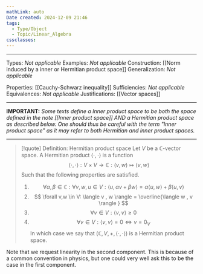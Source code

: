 ```yaml
---
mathLink: auto
Date created: 2024-12-09 21:46
tags:
  - Type/Object
  - Topic/Linear_Algebra
cssclasses:
---
```


---  

Types: _Not applicable_ 
Examples: _Not applicable_
Construction: [[Norm induced by a inner or Hermitian product space]]
Generalization: _Not applicable_

Properties: [[Cauchy-Schwarz inequality]]
Sufficiencies: _Not applicable_
Equivalences: _Not applicable_
Justifications: [[Vector spaces]]

---

**IMPORTANT:** _Some texts define a Inner product space to be both the space defined in the note [[Inner product space]] AND a Hermitian product space as described below. One should thus be careful with the term "Inner product space" as it may refer to both Hermitian and inner product spaces._

---

> [!quote] Definition: Hermitian product space
> Let $V$ be a $\mathbb{C}$-vector space. A Hermitian product $\langle \cdot,\cdot\rangle$ is a function $$ \langle \cdot , \cdot \rangle : V \times V\to \mathbb{C}: (v,w)\mapsto \langle v , w \rangle  $$ Such that the following properties are satisfied.
> 1. $$ \forall \alpha,\beta\in \mathbb{C}: \forall v,w,u\in V: \langle u , \alpha v+\beta w \rangle = \alpha\langle u , w \rangle+\beta \langle u , v \rangle   $$
> 2. $$ \forall v,w \in V: \langle v , w \rangle = \overline{\langle w , v \rangle }  $$
> 3. $$ \forall v\in V: \langle v , v \rangle \geq 0 $$
> 4. $$ \forall v\in V: \langle v , v \rangle =0 \iff v=0_{V} $$ In which case we say that $(\mathbb{C},V,+,\langle \cdot , \cdot \rangle)$ is a Hermitian product space.

Note that we request linearity in the second component. This is because of a common convention in physics, but one could very well ask this to be the case in the first component.
